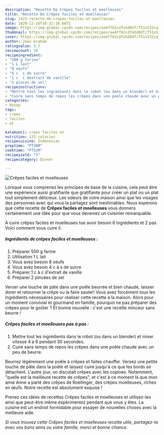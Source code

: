 ```yaml
---
description: "Recette De Crêpes faciles et moelleuses"
title: "Recette De Crêpes faciles et moelleuses"
slug: 1423-recette-de-crepes-faciles-et-moelleuses
date: 2020-12-26T16:32:10.607Z
image: https://img-global.cpcdn.com/recipes/aa4ff62cdfa5d8df/751x532cq70/crepes-faciles-et-moelleuses-photo-principale-de-la-recette.jpg
thumbnail: https://img-global.cpcdn.com/recipes/aa4ff62cdfa5d8df/751x532cq70/crepes-faciles-et-moelleuses-photo-principale-de-la-recette.jpg
cover: https://img-global.cpcdn.com/recipes/aa4ff62cdfa5d8df/751x532cq70/crepes-faciles-et-moelleuses-photo-principale-de-la-recette.jpg
author: Jean Graham
ratingvalue: 3.7
reviewcount: 10
recipeingredient:
- "500 g farine"
- "1 L lait"
- "8 oeufs"
- "4 c  s de sucre"
- "1 c  c dextrait de vanille"
- "2 pinces de sel"
recipeinstructions:
- "Mettre tout les ingrédients dans le robot (ou dans un blender) et mixer vitesse 4 a 6 pendant 30 secondes."
- "Cuire sans temps de repos les crêpes dans une poêle chaude avec un peu de beurre."
categories:
- Resep
tags:
- crpes
- faciles
- et

katakunci: crpes faciles et 
nutrition: 123 calories
recipecuisine: Indonesian
preptime: "PT38M"
cooktime: "PT52M"
recipeyield: "3"
recipecategory: Dinner

---
```



![Crêpes faciles et moelleuses](https://img-global.cpcdn.com/recipes/aa4ff62cdfa5d8df/751x532cq70/crepes-faciles-et-moelleuses-photo-principale-de-la-recette.jpg)

Lorsque vous comprenez les principes de base de la cuisine, cela peut être une expérience aussi gratifiante que gratifiante pour créer un plat ou un plat tout simplement délicieux. Les odeurs de votre maison ainsi que les visages des personnes avec qui vous la partagez sont inestimables. Nous espérons que cette recette de <strong> Crêpes faciles et moelleuses </strong> vous donnera certainement une idée pour que vous deveniez un cuisinier remarquable.

<!--inarticleads1-->

À cuire crêpes faciles et moelleuses tue avoir besoin 6 Ingrédients et 2 pas. Voici comment vous cuire il.

##### Ingrédients de crêpes faciles et moelleuses :

1. Préparer 500 g farine
1. Utilisation 1 L lait
1. Vous avez besoin 8 oeufs
1. Vous avez besoin 4 c à s de sucre
1. Préparer 1 c à c d&#39;extrait de vanille
1. Préparer 2 pincées de sel


Verser une louche de pâte dans une poêle beurrée et bien chaude, laisser dorer et retourner la crêpe ou la faire sauter! Vous avez forcément tous les ingrédients nécessaires pour réaliser cette recette à la maison. Alors pour un moment convivial et gourmand en famille, pourquoi ne pas préparer des crêpes pour le goûter ? Et bonne nouvelle : c&#39;est une recette minceur sans beurre ! 

<!--inarticleads2-->

##### Crêpes faciles et moelleuses pas à pas :

1. Mettre tout les ingrédients dans le robot (ou dans un blender) et mixer vitesse 4 a 6 pendant 30 secondes.
1. Cuire sans temps de repos les crêpes dans une poêle chaude avec un peu de beurre.


Beurrez légèrement une poêle à crêpes et faites chauffer. Versez une petite louche de pâte dans la poêle et laissez cuire jusqu&#39;à ce que les bords se détachent. L&#39;autre jour, on discutait crêpes avec les copines. Notamment, &#34;quelle est la meilleure recette de crêpes&#34;, et c&#39;est à ce moment là que mon amie Anne a parlé des crêpes de Roellinger, des crêpes moelleuses, riches en œufs. Notre recette est absolument exquise ! 

<!--inarticleads1-->

<p>
Prenez ces idées de recettes Crêpes faciles et moelleuses et utilisez-les ainsi que peut-être même expérimentez pendant que vous y êtes. La cuisine est un endroit formidable pour essayer de nouvelles choses avec la meilleure aide.
</p>

<p>
<i>Si vous trouvez cette Crêpes faciles et moelleuses recette utile, partagez-la avec vos bons amis ou votre famille, merci et bonne chance.</i>
</p>
